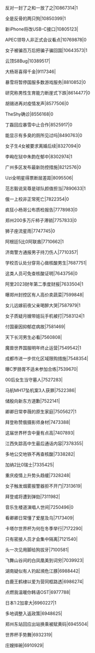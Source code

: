 反对一封了之和一放了之|10867314|1

全是反骨的两只狗|10850399|1

新iPhone将改USB-C接口|10805123|

APEC领导人非正式会议看点|10769878|0

女子被骗百万后把骗子骗回国|10643573|1

云顶S8Bug|10389517|

大杨哥喜得千金|9117346|

暴雪将暂停国服多数游戏服务|8810852|0

研究称男性生育能力断崖式下跌|8614477|0

胡锡进再对疫情发声|8577506|0

TheShy确诊|8556168|0

丁磊回应暴雪中止合作|8525917|0

能显示有多臭的厕所见过吗|8490763|0

女子生4女被要求离婚后续|8327094|0

李峋在狱中朱韵在郁中|8302974|1

广州多区发布最新防控措施|8212576|0

Uzi全明星得票断层差距|8095506|

范志毅说吴尊是球队颜值担当|7890633|1

俄一上校非正常死亡|7822354|0

疯狂小杨哥公布质检报告|7778983|0

郑州200多万斤柿子滞销|7757833|0

狮子座流星雨|7747745|0

阿根廷5比0阿联酋|7710662|1

济南警方通报男子持刀伤人|7710357|

学校否认处分穿背心做核酸男生|7687751|

这类人员可免查核酸证明|7643756|0

阿里2023财年第二季度财报|7633504|1

曝郑州封控区有人高价卖蔬菜|7599848|

女儿远嫁前夜父亲喝醉大哭|7587979|1

女子质疑月嫂带娃玩手机被打|7583124|1

付国豪因抑郁症病故|7581469|

天下长河男生必看|7560808|

魔兽世界国服明年终止运营|7549542|1

成都市进一步优化区域限购措施|7548354|

曝C罗肠胃不适未参加合练|7539670|

00后女生当守墓人|7527283|

马航MH17坠机案3人获罪|7522386|

储殷向新东方道歉|7522141|

卿卿日常李薇的原生家庭|7505627|1

拜登称赞俄摄影师身材|7473388|

这届世界杯含中量有点高|7407893|

江西失踪高中生最后通话内容|7378355|

多地公交地铁不再查核酸|7338282|

加纳2比0瑞士|7335425|

重庆疫情上升势头趋缓|7328248|

女子触发烟雾报警器拒不开门|7313619|

拜登或将遭到弹劾|7311982|

音乐生楼道演唱人世间|7250496|0

看卿卿日常懂了爱屋及乌|7173409|

卡塔尔世界杯为何在冬季举行|7172290|

只有密接人员才会集中隔离|7121540|

头一次见用脚给狗拔牙|7100581|

飞舞山谷间的白凤凰美到词穷|7039923|

湖南疑似有人钓起濒危江豚|6988442|

白鹿王鹤棣以爱为营同框路透|6986274|

点燃我温暖你韩语OST|6977788|

日本1:2加拿大|6960227|1

多地调整入返政策|6948625|

郑州东站回应出站换乘被赋黄码|6945504|

世界杯手势舞|6932319|

庄嫂摔碗|6910929|

